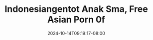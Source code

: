--- 
title: "Indonesiangentot Anak Sma, Free Asian Porn 0f"
description: "  bokep Indonesiangentot Anak Sma, Free Asian Porn 0f yandex full vidio  "
date: 2024-10-14T09:19:17-08:00
file_code: "a8jqvid82fqp"
draft: false
cover: "gnc4em51gx8lvy1h.jpg"
tags: ["Indonesiangentot", "Anak", "Free", "Asian", "Porn", "bokep-indo", "bokep-viral", "bokep-ig"]
length: 471
fld_id: "1392272"
foldername: "anaksemea"
categories: ["anaksemea"]
views: 17
---